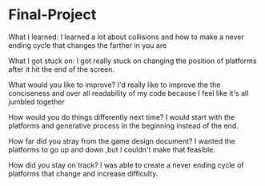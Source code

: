 # Final-Project

What I learned:
  I learned a lot about collisions and how to make a never ending cycle that changes the farther in you are

What I got stuck on:
  I got really stuck on changing the position of platforms after it hit the end of the screen.
  
What would you like to improve?
  I'd really like to improve the the conciseness and over all readability of my code because I feel like it's all jumbled together

How would you do things differently next time?
  I would start with the platforms and generative process in the beginning instead of the end.

How far did you stray from the game design document?
  I wanted the platforms to go up and down ,but I couldn't make that feasible.

How did you stay on track?
  I was able to create a never ending cycle of platforms that change and increase difficulty.
